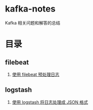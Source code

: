 # kafka-notes
Kafka 相关问题和解答的总结

# 目录

## filebeat
1. [使用 filebeat 预处理日志](./filebeat/dissect.md)

## logstash
1. [使用 logstash 将日志处理成 JSON 格式](./logstash/build_json.md) 
